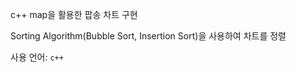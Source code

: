 c++ map을 활용한 팝송 차트 구현

Sorting Algorithm(Bubble Sort, Insertion Sort)을 사용하여 차트를 정렬

사용 언어: ```c++```

